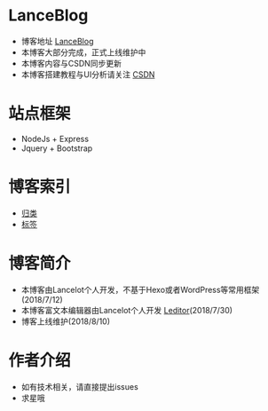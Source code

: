 # LanceBlog
- 博客地址 [LanceBlog](http://www.404lancelot.cn/)
- 本博客大部分完成，正式上线维护中
- 本博客内容与CSDN同步更新
- 本博客搭建教程与UI分析请关注 [CSDN](https://blog.csdn.net/u012312705)

# 站点框架
- NodeJs + Express
- Jquery + Bootstrap

# 博客索引
- [归类](http://www.404lancelot.cn/archives)
- [标签](http://www.404lancelot.cn/tags)
# 博客简介
- 本博客由Lancelot个人开发，不基于Hexo或者WordPress等常用框架(2018/7/12)
- 本博客富文本编辑器由Lancelot个人开发 [Leditor](https://github.com/xxx407410849/Leditor)(2018/7/30)
- 博客上线维护(2018/8/10)
# 作者介绍
- 如有技术相关，请直接提出issues
- 求星哦

